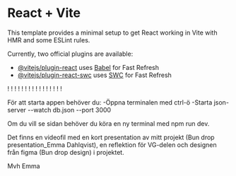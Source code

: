 # React + Vite

This template provides a minimal setup to get React working in Vite with HMR and some ESLint rules.

Currently, two official plugins are available:

- [@vitejs/plugin-react](https://github.com/vitejs/vite-plugin-react/blob/main/packages/plugin-react/README.md) uses [Babel](https://babeljs.io/) for Fast Refresh
- [@vitejs/plugin-react-swc](https://github.com/vitejs/vite-plugin-react-swc) uses [SWC](https://swc.rs/) for Fast Refresh




! ! ! ! ! ! ! ! ! ! ! ! ! ! ! !

För att starta appen behöver du:
-Öppna terminalen med ctrl-ö
-Starta json-server --watch db.json --port 3000

Om du vill se sidan behöver du köra en ny terminal med npm run dev.

Det finns en videofil med en kort presentation av mitt projekt (Bun drop presentation_Emma Dahlqvist), en reflektion för VG-delen och designen från figma (Bun drop design) i projektet.

Mvh Emma